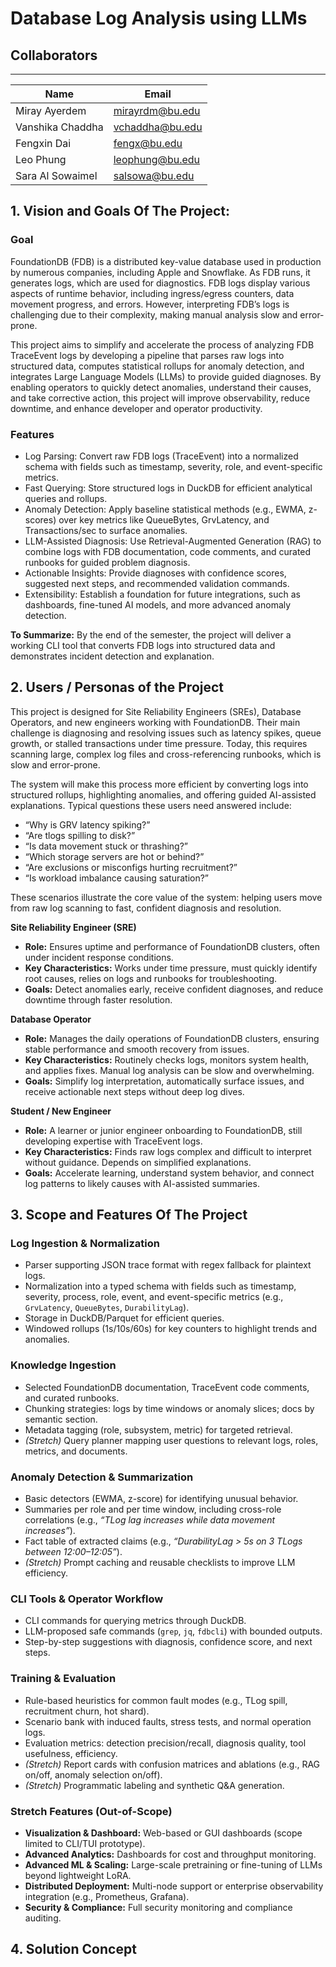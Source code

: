 # Database Log Analysis using LLMs

## Collaborators
---
| Name | Email |
|---|---|
| Miray Ayerdem | mirayrdm@bu.edu |
| Vanshika Chaddha| vchaddha@bu.edu |
| Fengxin Dai | fengx@bu.edu |
| Leo Phung| leophung@bu.edu |
| Sara Al Sowaimel | salsowa@bu.edu |

## 1.   Vision and Goals Of The Project:

### Goal
FoundationDB (FDB) is a distributed key-value database used in production by numerous companies, including Apple and Snowflake. As FDB runs, it generates logs, which are used for diagnostics. FDB logs display various aspects of runtime behavior, including ingress/egress counters, data movement progress, and errors. However, interpreting FDB’s logs is challenging due to their complexity, making manual analysis slow and error-prone.

This project aims to simplify and accelerate the process of analyzing FDB TraceEvent logs by developing a pipeline that parses raw logs into structured data, computes statistical rollups for anomaly detection, and integrates Large Language Models (LLMs) to provide guided diagnoses. By enabling operators to quickly detect anomalies, understand their causes, and take corrective action, this project will improve observability, reduce downtime, and enhance developer and operator productivity.

### Features
- Log Parsing: Convert raw FDB logs (TraceEvent) into a normalized schema with fields such as timestamp, severity, role, and event-specific metrics.
- Fast Querying: Store structured logs in DuckDB for efficient analytical queries and rollups.
- Anomaly Detection: Apply baseline statistical methods (e.g., EWMA, z-scores) over key metrics like QueueBytes, GrvLatency, and Transactions/sec to surface anomalies.
- LLM-Assisted Diagnosis: Use Retrieval-Augmented Generation (RAG) to combine logs with FDB documentation, code comments, and curated runbooks for guided problem diagnosis.
- Actionable Insights: Provide diagnoses with confidence scores, suggested next steps, and recommended validation commands.
- Extensibility: Establish a foundation for future integrations, such as dashboards, fine-tuned AI models, and more advanced anomaly detection.

**To Summarize:** By the end of the semester, the project will deliver a working CLI tool that converts FDB logs into structured data and demonstrates incident detection and explanation.

## 2. Users / Personas of the Project
This project is designed for Site Reliability Engineers (SREs), Database Operators, and new engineers working with FoundationDB. Their main challenge is diagnosing and resolving issues such as latency spikes, queue growth, or stalled transactions under time pressure. Today, this requires scanning large, complex log files and cross-referencing runbooks, which is slow and error-prone.

The system will make this process more efficient by converting logs into structured rollups, highlighting anomalies, and offering guided AI-assisted explanations. Typical questions these users need answered include:

- “Why is GRV latency spiking?”
- “Are tlogs spilling to disk?”
- “Is data movement stuck or thrashing?”
- “Which storage servers are hot or behind?”
- “Are exclusions or misconfigs hurting recruitment?”
- “Is workload imbalance causing saturation?”

These scenarios illustrate the core value of the system: helping users move from raw log scanning to fast, confident diagnosis and resolution.

**Site Reliability Engineer (SRE)**

- **Role:** Ensures uptime and performance of FoundationDB clusters, often under incident response conditions.
- **Key Characteristics:** Works under time pressure, must quickly identify root causes, relies on logs and runbooks for troubleshooting.
- **Goals:** Detect anomalies early, receive confident diagnoses, and reduce downtime through faster resolution.

**Database Operator**
- **Role:** Manages the daily operations of FoundationDB clusters, ensuring stable performance and smooth recovery from issues.
- **Key Characteristics:** Routinely checks logs, monitors system health, and applies fixes. Manual log analysis can be slow and overwhelming.
- **Goals:** Simplify log interpretation, automatically surface issues, and receive actionable next steps without deep log dives.

**Student / New Engineer**
- **Role:** A learner or junior engineer onboarding to FoundationDB, still developing expertise with TraceEvent logs.
- **Key Characteristics:** Finds raw logs complex and difficult to interpret without guidance. Depends on simplified explanations.
- **Goals:** Accelerate learning, understand system behavior, and connect log patterns to likely causes with AI-assisted summaries.

## 3.   Scope and Features Of The Project
### Log Ingestion & Normalization
- Parser supporting JSON trace format with regex fallback for plaintext logs.  
- Normalization into a typed schema with fields such as timestamp, severity, process, role, event, and event-specific metrics (e.g., `GrvLatency`, `QueueBytes`, `DurabilityLag`).  
- Storage in DuckDB/Parquet for efficient queries.  
- Windowed rollups (1s/10s/60s) for key counters to highlight trends and anomalies.  

### Knowledge Ingestion
- Selected FoundationDB documentation, TraceEvent code comments, and curated runbooks.  
- Chunking strategies: logs by time windows or anomaly slices; docs by semantic section.  
- Metadata tagging (role, subsystem, metric) for targeted retrieval.  
- *(Stretch)* Query planner mapping user questions to relevant logs, roles, metrics, and documents.  

### Anomaly Detection & Summarization
- Basic detectors (EWMA, z-score) for identifying unusual behavior.  
- Summaries per role and per time window, including cross-role correlations (e.g., *“TLog lag increases while data movement increases”*).  
- Fact table of extracted claims (e.g., *“DurabilityLag > 5s on 3 TLogs between 12:00–12:05”*).  
- *(Stretch)* Prompt caching and reusable checklists to improve LLM efficiency.  

### CLI Tools & Operator Workflow
- CLI commands for querying metrics through DuckDB.  
- LLM-proposed safe commands (`grep`, `jq`, `fdbcli`) with bounded outputs.  
- Step-by-step suggestions with diagnosis, confidence score, and next steps.  

### Training & Evaluation
- Rule-based heuristics for common fault modes (e.g., TLog spill, recruitment churn, hot shard).  
- Scenario bank with induced faults, stress tests, and normal operation logs.  
- Evaluation metrics: detection precision/recall, diagnosis quality, tool usefulness, efficiency.  
- *(Stretch)* Report cards with confusion matrices and ablations (e.g., RAG on/off, anomaly selection on/off).  
- *(Stretch)* Programmatic labeling and synthetic Q&A generation.  

### Stretch Features (Out-of-Scope)
- **Visualization & Dashboard:** Web-based or GUI dashboards (scope limited to CLI/TUI prototype).  
- **Advanced Analytics:** Dashboards for cost and throughput monitoring.  
- **Advanced ML & Scaling:** Large-scale pretraining or fine-tuning of LLMs beyond lightweight LoRA.  
- **Distributed Deployment:** Multi-node support or enterprise observability integration (e.g., Prometheus, Grafana).  
- **Security & Compliance:** Full security monitoring and compliance auditing.

## 4. Solution Concept


